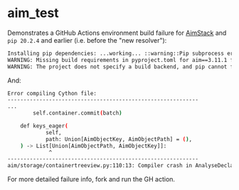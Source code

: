 # aim_test

Demonstrates a GitHub Actions environment build failure for [AimStack](https://aimstack.io) and `pip 20.2.4` and earlier (i.e. before the "new resolver"):

```bash
Installing pip dependencies: ...working... ::warning::Pip subprocess error:
WARNING: Missing build requirements in pyproject.toml for aim==3.11.1 from https://files.pythonhosted.org/packages/a6/98/9aeccb650aec68978f7cf2f04f324233180fbb7d8746fbd2bd328dfc53b0/aim-3.11.1.tar.gz#sha256=176923340a609210a842d3c4761c51d83f51b2e3799329445cc803eff09b067a (from -r /home/runner/work/aim_test/aim_test/condaenv.wm7ml876.requirements.txt (line 1)).
WARNING: The project does not specify a build backend, and pip cannot fall back to setuptools without 'wheel'.
```

And:

```bash
Error compiling Cython file:
------------------------------------------------------------
...
        self.container.commit(batch)

    def keys_eager(
            self,
            path: Union[AimObjectKey, AimObjectPath] = (),
    ) -> List[Union[AimObjectPath, AimObjectKey]]:
             ^
------------------------------------------------------------
aim/storage/containertreeview.py:110:13: Compiler crash in AnalyseDeclarationsTransform
```

For more detailed failure info, fork and run the GH action.